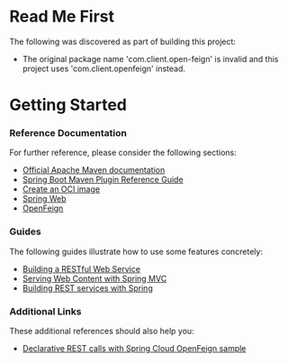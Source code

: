 # Read Me First
The following was discovered as part of building this project:

* The original package name 'com.client.open-feign' is invalid and this project uses 'com.client.openfeign' instead.

# Getting Started

### Reference Documentation
For further reference, please consider the following sections:

* [Official Apache Maven documentation](https://maven.apache.org/guides/index.html)
* [Spring Boot Maven Plugin Reference Guide](https://docs.spring.io/spring-boot/docs/2.7.5/maven-plugin/reference/html/)
* [Create an OCI image](https://docs.spring.io/spring-boot/docs/2.7.5/maven-plugin/reference/html/#build-image)
* [Spring Web](https://docs.spring.io/spring-boot/docs/2.7.5/reference/htmlsingle/#web)
* [OpenFeign](https://docs.spring.io/spring-cloud-openfeign/docs/current/reference/html/)

### Guides
The following guides illustrate how to use some features concretely:

* [Building a RESTful Web Service](https://spring.io/guides/gs/rest-service/)
* [Serving Web Content with Spring MVC](https://spring.io/guides/gs/serving-web-content/)
* [Building REST services with Spring](https://spring.io/guides/tutorials/rest/)

### Additional Links
These additional references should also help you:

* [Declarative REST calls with Spring Cloud OpenFeign sample](https://github.com/spring-cloud-samples/feign-eureka)

